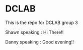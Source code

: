 # DCLAB
This is the repo for DCLAB group 3

Shawn speaking : Hi There!!

Danny speaking : Good evening!!